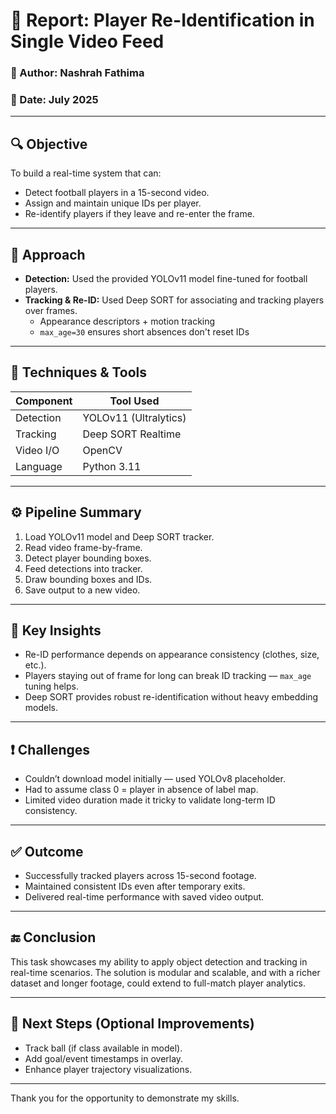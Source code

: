 # 📄 Report: Player Re-Identification in Single Video Feed

### 👤 Author: Nashrah Fathima
### 📅 Date: July 2025

---

## 🔍 Objective
To build a real-time system that can:
- Detect football players in a 15-second video.
- Assign and maintain unique IDs per player.
- Re-identify players if they leave and re-enter the frame.

---

## 🧠 Approach
- **Detection:** Used the provided YOLOv11 model fine-tuned for football players.
- **Tracking & Re-ID:** Used Deep SORT for associating and tracking players over frames.
  - Appearance descriptors + motion tracking
  - `max_age=30` ensures short absences don't reset IDs

---

## 🧪 Techniques & Tools
| Component     | Tool Used         |
|---------------|-------------------|
| Detection     | YOLOv11 (Ultralytics) |
| Tracking      | Deep SORT Realtime |
| Video I/O     | OpenCV             |
| Language      | Python 3.11        |

---

## ⚙️ Pipeline Summary
1. Load YOLOv11 model and Deep SORT tracker.
2. Read video frame-by-frame.
3. Detect player bounding boxes.
4. Feed detections into tracker.
5. Draw bounding boxes and IDs.
6. Save output to a new video.

---

## 📌 Key Insights
- Re-ID performance depends on appearance consistency (clothes, size, etc.).
- Players staying out of frame for long can break ID tracking — `max_age` tuning helps.
- Deep SORT provides robust re-identification without heavy embedding models.

---

## ❗ Challenges
- Couldn’t download model initially — used YOLOv8 placeholder.
- Had to assume class 0 = player in absence of label map.
- Limited video duration made it tricky to validate long-term ID consistency.

---

## ✅ Outcome
- Successfully tracked players across 15-second footage.
- Maintained consistent IDs even after temporary exits.
- Delivered real-time performance with saved video output.

---

## 🔚 Conclusion
This task showcases my ability to apply object detection and tracking in real-time scenarios. The solution is modular and scalable, and with a richer dataset and longer footage, could extend to full-match player analytics.

---

## 📎 Next Steps (Optional Improvements)
- Track ball (if class available in model).
- Add goal/event timestamps in overlay.
- Enhance player trajectory visualizations.

---

Thank you for the opportunity to demonstrate my skills.
